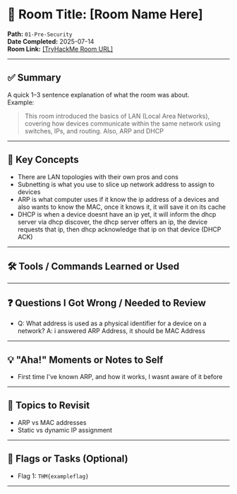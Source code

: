 # 🧠 Room Title: [Room Name Here]

**Path:** `01-Pre-Security`  
**Date Completed:** 2025-07-14  
**Room Link:** [\[TryHackMe Room URL\]](https://tryhackme.com/room/introtolan?utm_source=linkedin&utm_medium=social&utm_campaign=social_share&utm_content=room)

---

## ✅ Summary

A quick 1–3 sentence explanation of what the room was about.  
Example:

> This room introduced the basics of LAN (Local Area Networks), covering how devices communicate within the same network using switches, IPs, and routing. Also, ARP and DHCP

---

## 🔑 Key Concepts

- There are LAN topologies with their own pros and cons
- Subnetting is what you use to slice up network address to assign to devices
- ARP is what computer uses if it know the ip address of a devices and also wants to know the MAC, once it knows it, it will save it on its cache
- DHCP is when a device doesnt have an ip yet, it will inform the dhcp server via dhcp discover, the dhcp server offers an ip, the device requests that ip, then dhcp acknowledge that ip on that device (DHCP ACK)

---

## 🛠️ Tools / Commands Learned or Used

---

## ❓ Questions I Got Wrong / Needed to Review

- Q: What address is used as a physical identifier for a device on a network?
  A: i answered ARP Address, it should be MAC Address

---

## 💡 "Aha!" Moments or Notes to Self

- First time I've known ARP, and how it works, I wasnt aware of it before

---

## 📌 Topics to Revisit

- ARP vs MAC addresses
- Static vs dynamic IP assignment

---

## 🧩 Flags or Tasks (Optional)

- Flag 1: `THM{exampleflag}`

---
